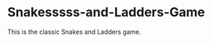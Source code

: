 Snakesssss-and-Ladders-Game
===========================

This is the classic Snakes and Ladders game.
